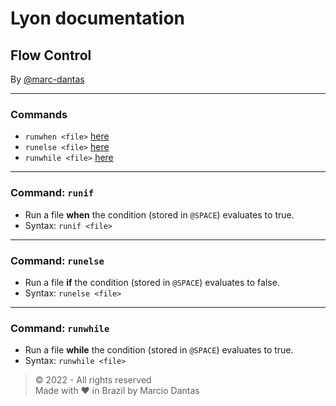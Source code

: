 # Lyon documentation
## Flow Control
By [@marc-dantas](https://github.com/marc-dantas)

<hr>

### Commands
- `runwhen <file>` [here](#runif)
- `runelse <file>` [here](#runelse)
- `runwhile <file>` [here](#runwhile)

<hr>

<h3 id="runif">Command: <code>runif</code></h3> 

- Run a file **when** the condition (stored in `@SPACE`) evaluates to true.
- Syntax: `runif <file>`

<hr>

<h3 id="runelse">Command: <code>runelse</code></h3>

- Run a file **if** the condition (stored in `@SPACE`) evaluates to false.
- Syntax: `runelse <file>`

<hr>

<h3 id="runwhile">Command: <code>runwhile</code></h3>

- Run a file **while** the condition (stored in `@SPACE`) evaluates to true.
- Syntax: `runwhile <file>`

> © 2022 - All rights reserved<br>
> Made with ❤️ in Brazil by Marcio Dantas